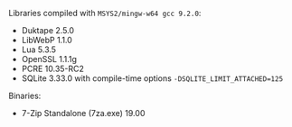Libraries compiled with `MSYS2/mingw-w64 gcc 9.2.0`:

* Duktape 2.5.0
* LibWebP 1.1.0
* Lua 5.3.5
* OpenSSL 1.1.1g
* PCRE 10.35-RC2
* SQLite 3.33.0 with compile-time options `-DSQLITE_LIMIT_ATTACHED=125`

Binaries:
* 7-Zip Standalone (7za.exe) 19.00
